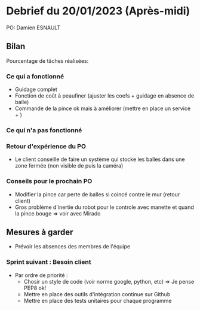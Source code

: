 # Debrief du 20/01/2023 (Après-midi)

PO: Damien ESNAULT


## Bilan

Pourcentage de tâches réalisées: 

### Ce qui a fonctionné

- Guidage complet
- Fonction de coût à peaufiner (ajuster les coefs + guidage en absence de balle)
- Commande de la pince ok mais à améliorer (mettre en place un service + )

### Ce qui n'a pas fonctionné



### Retour d'expérience du PO

- Le client conseille de faire un système qui stocke les balles dans une zone fermée (non visible de puis la caméra)

### Conseils pour le prochain PO

- Modifier la pince car perte de balles si coincé contre le mur (retour client)
- Gros problème d'inertie du robot pour le controle avec manette et quand la pince bouge => voir avec Mirado

## Mesures à garder

- Prévoir les absences des membres de l'équipe

### Sprint suivant : Besoin client
- Par ordre de priorité :
	* Chosir un style de code (voir norme google, python, etc) => Je pense PEP8 ok!
	* Mettre en place des outils d'intégration continue sur Github
	* Mettre en place des tests unitaires pour chaque programme